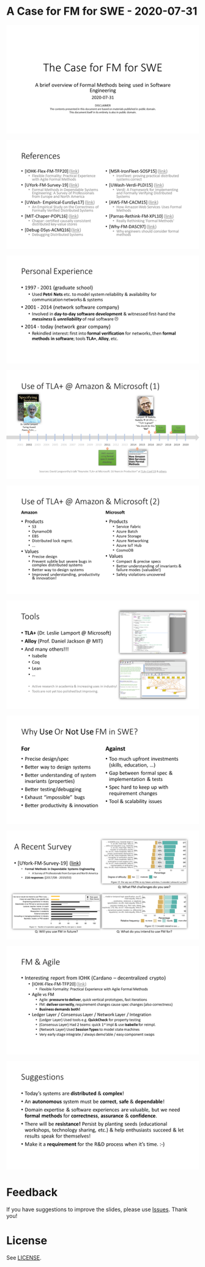 # A Case for FM for SWE - 2020-07-31

![Slide01](img/p01.png)

![Slide02](img/p02.png)

![Slide03](img/p03.png)

![Slide04](img/p04.png)

![Slide05](img/p05.png)

![Slide06](img/p06.png)

![Slide07](img/p07.png)

![Slide08](img/p08.png)

![Slide09](img/p09.png)

![Slide10](img/p10.png)

# Feedback

If you have suggestions to improve the slides, please use [Issues](https://github.com/beikacao/blog/issues). Thank you!

# License

See [LICENSE](../LICENSE).
